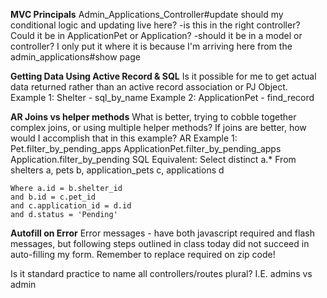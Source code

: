 **MVC Principals**
Admin_Applications_Controller#update
  should my conditional logic and updating live here?
    -is this in the right controller? Could it be in ApplicationPet or Application?
    -should it be in a model or controller?
  I only put it where it is because I'm arriving here from the admin_applications#show page

**Getting Data Using Active Record & SQL**
Is it possible for me to get actual data returned rather than an active record association or PJ Object.
  Example 1:
    Shelter - sql_by_name
  Example 2:
    ApplicationPet - find_record

**AR Joins vs helper methods**
What is better, trying to cobble together complex joins, or using multiple helper methods?
If joins are better, how would I accomplish that in this example?
  AR Example 1:
    Pet.filter_by_pending_apps
    ApplicationPet.filter_by_pending_apps
    Application.filter_by_pending
  SQL Equivalent:
    Select distinct a.*
    From shelters a,
    pets b,
    application_pets c,
    applications d

    Where a.id = b.shelter_id
    and b.id = c.pet_id
    and c.application_id = d.id
    and d.status = 'Pending'




**Autofill on Error**
Error messages - have both javascript required and flash messages,
but following steps outlined in class today did not succeed in auto-filling my form.
Remember to replace required on zip code!

Is it standard practice to name all controllers/routes plural? I.E. admins vs admin